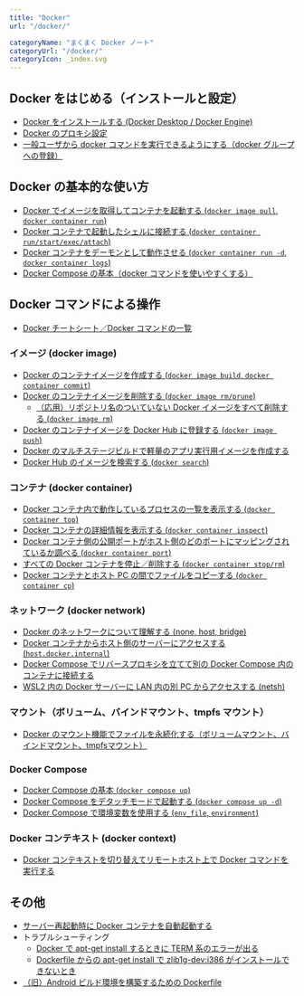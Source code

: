 ```yaml
---
title: "Docker"
url: "/docker/"

categoryName: "まくまく Docker ノート"
categoryUrl: "/docker/"
categoryIcon: _index.svg
---
```


Docker をはじめる（インストールと設定） <!-- start -->
----
* [Docker をインストールする (Docker Desktop / Docker Engine)](/p/96o6n4j/)
* [Docker のプロキシ設定](/p/w69cfim/)
* [一般ユーザから docker コマンドを実行できるようにする（docker グループへの登録）](/p/an7o5m3/)


Docker の基本的な使い方 <!-- basic -->
----

* [Docker でイメージを取得してコンテナを起動する (`docker image pull`, `docker container run`)](/p/y2biqx6/)
* [Docker コンテナで起動したシェルに接続する (`docker container run/start/exec/attach`)](/p/y8cfimp/)
* [Docker コンテナをデーモンとして動作させる (`docker container run -d`, `docker container logs`)](/p/dmpsvz3/)
* [Docker Compose の基本（docker コマンドを使いやすくする）](/p/qm5k2hx/)

Docker コマンドによる操作
----

* [Docker チートシート／Docker コマンドの一覧](/p/p4o6m3i/)

### イメージ (docker image)
* [Docker のコンテナイメージを作成する (`docker image build`, `docker container commit`)](/p/5j4k3iy/)
* [Docker のコンテナイメージを削除する (`docker image rm/prune`)](/p/8fjnqtw/)
  * [（応用）リポジトリ名のついていない Docker イメージをすべて削除する (`docker image rm`)](/p/oziyhxf/)
* [Docker のコンテナイメージを Docker Hub に登録する (`docker image push`)](/p/rwco2dp/)
* [Docker のマルチステージビルドで軽量のアプリ実行用イメージを作成する](/p/z3n4hye/)
* [Docker Hub のイメージを検索する (`docker search`)](/p/4ohyhxe/)

### コンテナ (docker container)
* [Docker コンテナ内で動作しているプロセスの一覧を表示する (`docker container top`)](/p/s3m4jyg/)
* [Docker コンテナの詳細情報を表示する (`docker container inspect`)](/p/47hs3ck/)
* [Docker コンテナ側の公開ポートがホスト側のどのポートにマッピングされているか調べる (`docker container port`)](/p/ow258be/)
* [すべての Docker コンテナを停止／削除する (`docker container stop/rm`)](/p/6ehmpsv/)
* [Docker コンテナとホスト PC の間でファイルをコピーする (`docker container cp`)](/p/cqar8o5/)

### ネットワーク (docker network)
* [Docker のネットワークについて理解する (none, host, bridge)](/p/7fjnqtw/)
* [Docker コンテナからホスト側のサーバーにアクセスする (`host.docker.internal`)](/p/najs2ah/)
* [Docker Compose でリバースプロキシを立てて別の Docker Compose 内のコンテナに接続する](/p/5f2j2hz/)
* [WSL2 内の Docker サーバーに LAN 内の別 PC からアクセスする (netsh)](/p/w6cjckc/)

### マウント（ボリューム、バインドマウント、tmpfs マウント）
* [Docker のマウント機能でファイルを永続化する（ボリュームマウント、バインドマウント、tmpfsマウント）](/p/hxhzgxf/)

### Docker Compose
* [Docker Compose の基本 (`docker compose up`)](/p/qm5k2hx/)
* [Docker Compose をデタッチモードで起動する (`docker compose up -d`)](/p/94m3izf/)
* [Docker Compose で環境変数を使用する (`env_file`, `environment`)](/p/8r3cmu5/)

### Docker コンテキスト (docker context)
* [Docker コンテキストを切り替えてリモートホスト上で Docker コマンドを実行する](/p/qatbs9p/)


その他 <!-- misc -->
----

* [サーバー再起動時に Docker コンテナを自動起動する](/p/rh8qm2n/)
* トラブルシューティング
  * [Docker で apt-get install するときに TERM 系のエラーが出る](/p/3i2iygw/)
  * [Dockerfile からの apt-get install で zlib1g-dev:i386 がインストールできないとき](/p/6g3j2iz/)
* [（旧）Android ビルド環境を構築するための Dockerfile](/p/ao8p7n4/)

